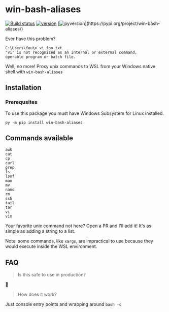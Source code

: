 # win-bash-aliases

[![Build status](https://ci.appveyor.com/api/projects/status/05mpg24okk0s6kg1/branch/master?svg=true)](https://ci.appveyor.com/project/spyoungtech/win-aliases/branch/master)
[![version](https://img.shields.io/pypi/v/win-bash-aliases.svg?colorB=blue)](https://pypi.org/project/win-aliases/) 
[![pyversion](https://img.shields.io/pypi/pyversions/win-bash-aliases.svg?)](https://pypi.org/project/win-bash-aliases/) 


Ever have this problem?

```
C:\Users\You\> vi foo.txt
'vi' is not recognized as an internal or external command,
operable program or batch file.
```

Well, no more! Proxy unix commands to WSL from your Windows native shell with `win-bash-aliases`

## Installation

### Prerequsites

To use this package you must have Windows Subsystem for Linux installed.

```
py -m pip install win-bash-aliases
```

## Commands available

```
awk
cat
cp
curl
grep
ls
lsof
man
mv
nano
rm
ssh
tail
tar
vi
vim
```

Your favorite unix command not here? Open a PR and I'll add it! It's as simple as adding a string to a list.

Note: some commands, like `xargs`, are impractical to use because they would execute inside the WSL environment.

## FAQ

> Is this safe to use in production?

🤷

> How does it work?

Just console entry points and wrapping around `bash -c`
